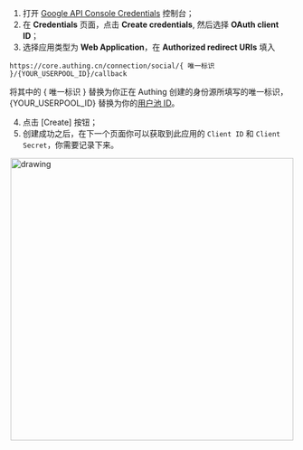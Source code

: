 <IntegrationDetailCard title="在 Google 开发者控制台创建一个 OAuth 应用">

1. 打开 [Google API Console Credentials](https://console.developers.google.com/apis/credentials) 控制台；
2. 在 **Credentials** 页面，点击 **Create credentials**, 然后选择 **OAuth client ID**；
3. 选择应用类型为 **Web Application**，在 **Authorized redirect URIs** 填入

`https://core.authing.cn/connection/social/{ 唯一标识 }/{YOUR_USERPOOL_ID}/callback`

将其中的 { 唯一标识 } 替换为你正在 Authing 创建的身份源所填写的唯一标识， {YOUR_USERPOOL_ID} 替换为你的[用户池 ID](/guides/faqs/get-userpool-id-and-secret.md)。

4. 点击 [Create] 按钮；
5. 创建成功之后，在下一个页面你可以获取到此应用的 `Client ID` 和 `Client Secret`，你需要记录下来。

<img src="~@imagesZhCn/connections/Xnip2021-03-04_14-01-57.png" alt="drawing" height=500 style="display:block;margin: 0 auto;"/>

</IntegrationDetailCard>
